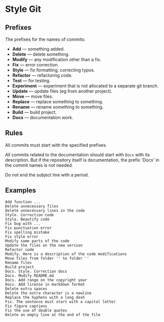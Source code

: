 # Style Git

## Prefixes

The prefixes for the names of commits:

* **Add** — something added.
* **Delete** — delete something.
* **Modify** — any modification other than a fix.
* **Fix** — error correction.
* **Style** — fix formatting, correcting typos.
* **Refactor** — refactoring code.
* **Test** — for testing.
* **Experiment** — experiment that is not allocated to a separate git branch.
* **Update** — update files (eg from another project).
* **Move** — move files.
* **Replace** — replace something to something.
* **Rename** — rename something to something.
* **Build** — build project.
* **Docs** — documentation work.

## Rules

All commits must start with the specified prefixes.

All commits related to the documentation should start with `Docs` with its description. But if the repository itself is documentation, the prefix 'Docs' in the commit names is not needed.

Do not end the subject line with a period.

## Examples

```text
Add function ...
Delete unnecessary files
Delete unnecessary lines in the code
Style. Correction code
Style. Beautify code
Fix bug with ...
Fix punctuation error
Fix spelling mistake
Fix style error
Modify some parts of the code
Update the files on the new version
Refactor code
Modify. Here is a description of the code modifications
Move files from folder '' to folder ''
Rename files
Build project
Docs. Style. Correction docs
Docs. Modify README.md
Docs. Add range on the copyright year
Docs. Add license in markdown format
Delete extra spaces
Delete the extra character is a newline
Replace the hyphens with a long dash
Fix. The sentence must start with a capital letter
Fix figure captions
Fix the use of double quotes
Delete an empty line at the end of the file
```